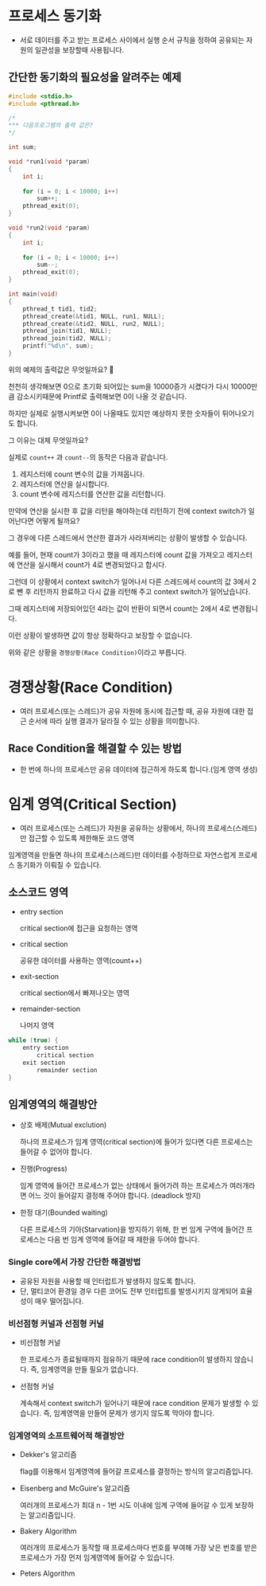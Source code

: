 # 프로세스 동기화
- 서로 데이터를 주고 받는 프로세스 사이에서 실행 순서 규칙을 정하여 공유되는 자원의 일관성을 보장할때 사용됩니다.

## 간단한 동기화의 필요성을 알려주는 예제

``` c
#include <stdio.h>
#include <pthread.h>

/*
*** 다음프로그램의 출력 값은?
*/

int sum;

void *run1(void *param)
{
	int i;
	
	for (i = 0; i < 10000; i++)
		sum++;
	pthread_exit(0);
}

void *run2(void *param)
{
	int i;
	
	for (i = 0; i < 10000; i++)
		sum--;
	pthread_exit(0);
}

int main(void)
{
	pthread_t tid1, tid2;
	pthread_create(&tid1, NULL, run1, NULL);
	pthread_create(&tid2, NULL, run2, NULL);
	pthread_join(tid1, NULL);
	pthread_join(tid2, NULL);
	printf("%d\n", sum);
}
```
위의 예제의 출력값은 무엇일까요? 🤔

천천히 생각해보면 0으로 초기화 되어있는 sum을 10000증가 시켰다가 다시 10000만큼 감소시키때문에 Printf로 출력해보면 0이 나올 것 같습니다.

하지만 실제로 실행시켜보면 0이 나올때도 있지만 예상하지 못한 숫자들이 튀어나오기도 합니다.

그 이유는 대체 무엇일까요?

실제로 `count++` 과 `count--`의 동작은 다음과 같습니다.

1. 레지스터에 count 변수의 값을 가져옵니다.
2. 레지스터에 연산을 실시합니다.
3. count 변수에 레지스터를 연산한 값을 리턴합니다.

만약에 연산을 실시한 후 값을 리턴을 해야하는데 리턴하기 전에 context switch가 일어난다면 어떻게 될까요?

그 경우에 다른 스레드에서 연산한 결과가 사라져버리는 상황이 발생할 수 있습니다.

예를 들어, 현재 count가 3이라고 했을 때 레지스터에 count 값을 가져오고 레지스터에 연산을 실시해서 count가 4로 변경되었다고 합시다.

그런데 이 상황에서 context switch가 일어나서 다른 스레드에서 count의 값 3에서 2로 뺀 후 리턴까지 완료하고 다시 값을 리턴해 주고 context switch가 일어났습니다.

그때 레지스터에 저장되어있던 4라는 값이 반환이 되면서 count는 2에서 4로 변경됩니다.

이런 상황이 발생하면 값이 항상 정확하다고 보장할 수 없습니다.

위와 같은 상황을 `경쟁상황(Race Condition)`이라고 부릅니다.

# 경쟁상황(Race Condition)
- 여러 프로세스(또는 스레드)가 공유 자원에 동시에 접근할 때, 공유 자원에 대한 접근 순서에 따라 실행 결과가 달라질 수 있는 상황을 의미합니다.

## Race Condition을 해결할 수 있는 방법
- 한 번에 하나의 프로세스만 공유 데이터에 접근하게 하도록 합니다.(임계 영역 생성)

# 임계 영역(Critical Section)
- 여러 프로세스(또는 스레드)가 자원을 공유하는 상황에서, 하나의 프로세스(스레드)만 접근할 수 있도록 제한해둔 코드 영역

임계영역을 만들면 하나의 프로세스(스레드)만 데이터를 수정하므로 자연스럽게 프로세스 동기화가 이뤄질 수 있습니다.

## 소스코드 영역
- entry section

	critical section에 접근을 요청하는 영역

- critical section

	공유한 데이터를 사용하는 영역(count++)

- exit-section

	critical section에서 빠져나오는 영역

- remainder-section

	나머지 영역

``` c
while (true) {
	entry section
		critical section
	exit section
		remainder section
}
```

## 임계영역의 해결방안
- 상호 배제(Mutual exclution)

	하나의 프로세스가 임계 영역(critical section)에 들어가 있다면 다른 프로세스는 들어갈 수 없어야 합니다.

- 진행(Progress)

	임계 영역에 들어간 프로세스가 없는 상태에서 들어가려 하는 프로세스가 여러개라면 어느 것이 들어갈지 결정해 주어야 합니다. (deadlock 방지)

- 한정 대기(Bounded waiting)

	다른 프로세스의 기아(Starvation)을 방지하기 위해, 한 번 임계 구역에 들어간 프로세스는 다음 번 임계 영역에 들어갈 때 제한을 두어야 합니다.

### Single core에서 가장 간단한 해결방법
- 공유된 자원을 사용할 때 인터럽트가 발생하지 않도록 합니다.
- 단, 멀티코어 환경일 경우 다른 코어도 전부 인터럽트를 발생시키지 않게되어 효율성이 매우 떨어집니다.

### 비선점형 커널과 선점형 커널
- 비선점형 커널

	한 프로세스가 종료될때까지 점유하기 때문에 race condition이 발생하지 않습니다.
	즉, 임계영역을 만들 필요가 없습니다.

- 선점형 커널

	계속해서 context switch가 일어나기 때문에 race condition 문제가 발생할 수 있습니다.
	즉, 임계영역을 만들어 문제가 생기지 않도록 막아야 합니다.

### 임계영역의 소프트웨어적 해결방안
- Dekker's 알고리즘

	flag를 이용해서 임계영역에 들어갈 프로세스를 결정하는 방식의 알고리즘입니다.

- Eisenberg and McGuire's 알고리즘

	여러개의 프로세스가 최대 n - 1번 시도 이내에 임계 구역에 들어갈 수 있게 보장하는 알고리즘입니다.

- Bakery Algorithm

	여러개의 프로세스가 동작할 때 프로세스마다 번호를 부여해 가장 낮은 번호를 받은 프로세스가 가장 먼저 임계영역에 들어갈 수 있습니다.
	
- Peters Algorithm
